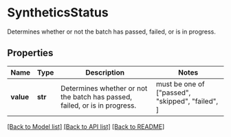 # SyntheticsStatus

Determines whether or not the batch has passed, failed, or is in progress.

## Properties

| Name      | Type    | Description                                                                | Notes                                            |
| --------- | ------- | -------------------------------------------------------------------------- | ------------------------------------------------ |
| **value** | **str** | Determines whether or not the batch has passed, failed, or is in progress. | must be one of ["passed", "skipped", "failed", ] |

[[Back to Model list]](README.md#documentation-for-models) [[Back to API list]](README.md#documentation-for-api-endpoints) [[Back to README]](README.md)
